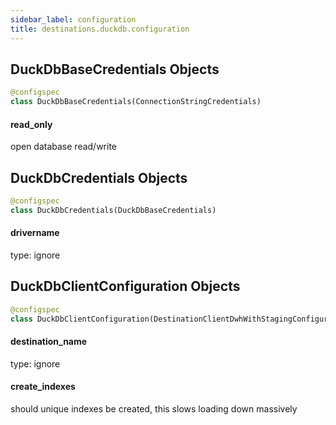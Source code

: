 ```yaml
---
sidebar_label: configuration
title: destinations.duckdb.configuration
---
```


## DuckDbBaseCredentials Objects

```python
@configspec
class DuckDbBaseCredentials(ConnectionStringCredentials)
```

#### read\_only

open database read/write

## DuckDbCredentials Objects

```python
@configspec
class DuckDbCredentials(DuckDbBaseCredentials)
```

#### drivername

type: ignore

## DuckDbClientConfiguration Objects

```python
@configspec
class DuckDbClientConfiguration(DestinationClientDwhWithStagingConfiguration)
```

#### destination\_name

type: ignore

#### create\_indexes

should unique indexes be created, this slows loading down massively

